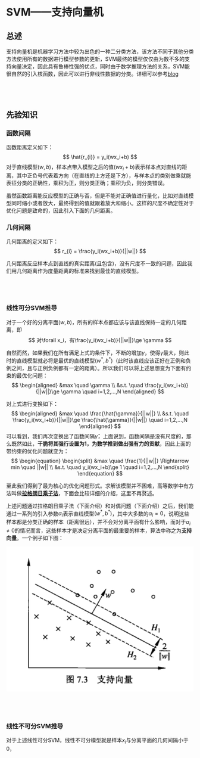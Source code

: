 # SVM——支持向量机

## 总述
支持向量机是机器学习方法中较为出色的一种二分类方法，该方法不同于其他分类方法使用所有的数据进行模型参数的更新，SVM最终的模型仅仅由为数不多的支持向量决定，因此具有鲁棒性强的优点，同时由于数学推理方法的关系，SVM能很自然的引入核函数，因此可以进行非线性数据的分类。详细可以参考[blog](https://blog.csdn.net/jieming2002/article/details/79317496)

&nbsp;
---
## 先验知识
### 函数间隔
函数距离定义如下：
$$
\hat{r_{i}} = y_i(wx_i+b)
$$
对于直线模型$(w, b)$，样本点带入模型之后的值$(wx_i+b)$表示样本点对直线的距离，其中正负号代表着方向（在直线的上方还是下方），与样本点的类别做乘就能表征分类的正确性，乘积为正，则分类正确；乘积为负，则分类错误。

虽然函数距离能反应模型的正确与否，但是不能对正确值进行量化，比如对直线模型同时缩小或者放大，最终得到的值就跟着放大和缩小。这样的尺度不确定性对于优化问题是致命的，因此引入下面的几何距离。

### 几何间隔
几何距离的定义如下：
$$
r_{i} = \frac{y_i(wx_i+b)}{||w||}
$$

几何距离反应样本点到直线的真实距离(且包含)，没有尺度不一致的问题，因此我们用几何距离作为度量距离的标准来找到最佳的直线模型。

&nbsp;
---
### 线性可分SVM推导

对于一个好的分离平面$(w, b)$，所有的样本点都应该与该直线保持一定的几何距离，即
$$
对\forall x_i，有\frac{y_i(wx_i+b)}{||w||}\ge \gamma
$$

自然而然，如果我们在所有满足上式的条件下，不断的增加$\gamma$，使得$\gamma$最大，则此时的直线模型就必将是最优的直线模型$(w^*, b^*)$（此时该直线应该正好在正例和负例之间，且与正例负例都有一定的距离）。所以我们可以将上述思想变为下面有约束的最优化问题：
$$
\begin{aligned}
&max \quad \gamma \\
&s.t. \quad \frac{y_i(wx_i+b)}{||w||}\ge \gamma \quad i=1,2,...,N
\end{aligned}
$$

对上式进行变换如下：
$$
\begin{aligned}
&max \quad \frac{\hat{\gamma}}{||w||} \\
&s.t. \quad \frac{y_i(wx_i+b)}{||w||}\ge \frac{\hat{\gamma}}{||w||} \quad i=1,2,...,N
\end{aligned}
$$
可以看到，我们再次变换出了函数间隔$\hat{\gamma}$，上面说到，函数间隔是没有尺度的，那么既然如此，**干脆将其强行设置为1，为数学推到做出强有力的贡献**，因此上面的带约束的优化问题就变为：
$$
\begin{equation}
\begin{split}
&max \quad \frac{1}{||w||} \Rightarrow min \quad ||w|| \\
&s.t. \quad y_i(wx_i+b)\ge 1 \quad i=1,2,...,N 
\end{split}  
\end{equation}
$$

至此我们得到了最为核心的优化问题形式。求解该模型并不困难，高等数学中有方法叫做[**拉格朗日乘子法**](https://blog.csdn.net/qq_40036484/article/details/80457800)，下面会比较详细的介绍，这里不再赘述。

上述问题通过拉格朗日乘子法（下面介绍）和对偶问题（下面介绍）之后，我们能通过一系列的引入参数$\alpha_i$表示直线模型$(w^*, b^*)$，其中大多数的$\alpha_i=0$，说明这些样本都是分类正确的样本（距离很远），并不会对分离平面有什么影响，而对于$\alpha_i \ne 0$的情况而言，这些样本才是决定分离平面的最重要的样本，算法中称之为**支持向量**。一个例子如下图：

<img src="imgs/2019-07-28-22-41-00.png">


&nbsp;
---
### 线性不可分SVM推导
对于上述线性可分SVM，线性不可分模型就是样本$x_i$与分离平面的几何间隔小于0，

